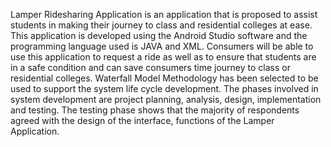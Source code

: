 Lamper Ridesharing Application is an application that is proposed to assist students in making their journey to class and residential colleges at ease. 
This application is developed using the Android Studio software and the programming language used is JAVA and XML. 
Consumers will be able to use this application to request a ride as well as to ensure that students are in a safe condition and can save consumers time journey to class or residential colleges. 
Waterfall Model Methodology has been selected to be used to support the system life cycle development. 
The phases involved in system development are project planning, analysis, design, implementation and testing. 
The testing phase shows that the majority of respondents agreed with the design of the interface, functions of the Lamper Application.
